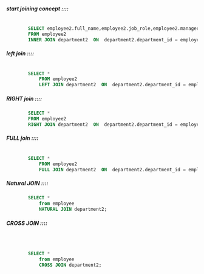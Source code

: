 ##### start joining concept ::::

```sql

        SELECT employee2.full_name,employee2.job_role,employee2.manager_id,department2.department_name
        FROM employee2
        INNER JOIN department2  ON  department2.department_id = employee2.department_id ;

```

##### left join ::::

```sql

        SELECT *
            FROM employee2
            LEFT JOIN department2  ON  department2.department_id = employee2.department_id ;


```

##### RIGHT join ::::

```sql
        SELECT *
        FROM employee2
        RIGHT JOIN department2  ON  department2.department_id = employee2.department_id ;


```

##### FULL join ::::

```sql

        SELECT *
            FROM employee2
            FULL JOIN department2  ON  department2.department_id = employee2.department_id ;

```

##### Natural JOIN ::::

```sql
        SELECT *
            from employee
            NATURAL JOIN department2;


```

##### CROSS JOIN ::::

```sql



        SELECT *
            from employee
            CROSS JOIN department2;


```
